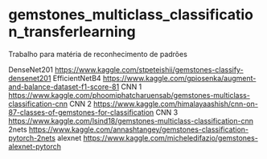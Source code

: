 # gemstones_multiclass_classification_transferlearning
Trabalho para matéria de reconhecimento de padrões


DenseNet201 https://www.kaggle.com/stpeteishii/gemstones-classify-densenet201
EfficientNetB4 https://www.kaggle.com/gpiosenka/augment-and-balance-dataset-f1-score-81
CNN 1 https://www.kaggle.com/phoomiphatcharuensab/gemstones-multiclass-classification-cnn
CNN 2 https://www.kaggle.com/himalayaashish/cnn-on-87-classes-of-gemstones-for-classification
CNN 3 https://www.kaggle.com/lsind18/gemstones-multiclass-classification-cnn
2nets https://www.kaggle.com/annashtangey/gemstones-classification-pytorch-2nets
alexnet https://www.kaggle.com/micheledifazio/gemstones-alexnet-pytorch
